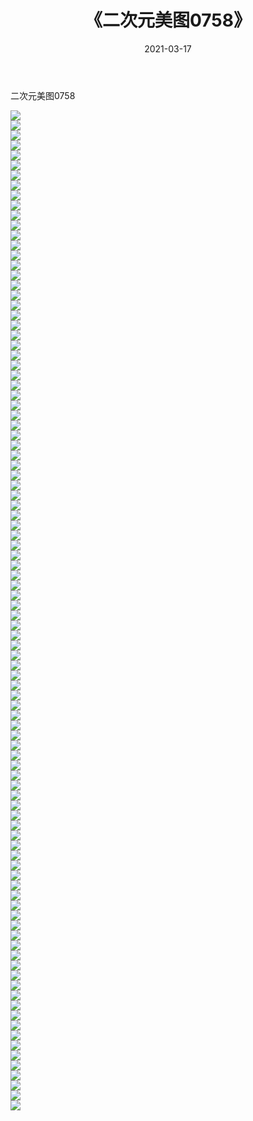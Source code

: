 ﻿---
layout: post
title:  《二次元美图0758》
date:   2021-03-17
img: http://imgx.orgx.ga/二次元/2021/二次元美图0758/000.jpg
categories: [美女, 清纯, 唯美]
---

二次元美图0758

 ![](http://imgx.orgx.ga/二次元/2021/二次元美图0758/001.png) <br>![](http://imgx.orgx.ga/二次元/2021/二次元美图0758/002.png) <br>![](http://imgx.orgx.ga/二次元/2021/二次元美图0758/003.png) <br>![](http://imgx.orgx.ga/二次元/2021/二次元美图0758/004.png) <br>![](http://imgx.orgx.ga/二次元/2021/二次元美图0758/005.png) <br>![](http://imgx.orgx.ga/二次元/2021/二次元美图0758/006.png) <br>![](http://imgx.orgx.ga/二次元/2021/二次元美图0758/007.png) <br>![](http://imgx.orgx.ga/二次元/2021/二次元美图0758/008.png) <br>![](http://imgx.orgx.ga/二次元/2021/二次元美图0758/009.png) <br>![](http://imgx.orgx.ga/二次元/2021/二次元美图0758/010.png) <br>![](http://imgx.orgx.ga/二次元/2021/二次元美图0758/011.png) <br>![](http://imgx.orgx.ga/二次元/2021/二次元美图0758/012.png) <br>![](http://imgx.orgx.ga/二次元/2021/二次元美图0758/013.png) <br>![](http://imgx.orgx.ga/二次元/2021/二次元美图0758/014.png) <br>![](http://imgx.orgx.ga/二次元/2021/二次元美图0758/015.png) <br>![](http://imgx.orgx.ga/二次元/2021/二次元美图0758/016.png) <br>![](http://imgx.orgx.ga/二次元/2021/二次元美图0758/017.png) <br>![](http://imgx.orgx.ga/二次元/2021/二次元美图0758/018.png) <br>![](http://imgx.orgx.ga/二次元/2021/二次元美图0758/019.png) <br>![](http://imgx.orgx.ga/二次元/2021/二次元美图0758/020.png) <br>![](http://imgx.orgx.ga/二次元/2021/二次元美图0758/021.png) <br>![](http://imgx.orgx.ga/二次元/2021/二次元美图0758/022.png) <br>![](http://imgx.orgx.ga/二次元/2021/二次元美图0758/023.png) <br>![](http://imgx.orgx.ga/二次元/2021/二次元美图0758/024.png) <br>![](http://imgx.orgx.ga/二次元/2021/二次元美图0758/025.png) <br>![](http://imgx.orgx.ga/二次元/2021/二次元美图0758/026.png) <br>![](http://imgx.orgx.ga/二次元/2021/二次元美图0758/027.png) <br>![](http://imgx.orgx.ga/二次元/2021/二次元美图0758/028.png) <br>![](http://imgx.orgx.ga/二次元/2021/二次元美图0758/029.png) <br>![](http://imgx.orgx.ga/二次元/2021/二次元美图0758/030.png) <br>![](http://imgx.orgx.ga/二次元/2021/二次元美图0758/031.png) <br>![](http://imgx.orgx.ga/二次元/2021/二次元美图0758/032.png) <br>![](http://imgx.orgx.ga/二次元/2021/二次元美图0758/033.png) <br>![](http://imgx.orgx.ga/二次元/2021/二次元美图0758/034.png) <br>![](http://imgx.orgx.ga/二次元/2021/二次元美图0758/035.png) <br>![](http://imgx.orgx.ga/二次元/2021/二次元美图0758/036.png) <br>![](http://imgx.orgx.ga/二次元/2021/二次元美图0758/037.png) <br>![](http://imgx.orgx.ga/二次元/2021/二次元美图0758/038.png) <br>![](http://imgx.orgx.ga/二次元/2021/二次元美图0758/039.png) <br>![](http://imgx.orgx.ga/二次元/2021/二次元美图0758/040.png) <br>![](http://imgx.orgx.ga/二次元/2021/二次元美图0758/041.png) <br>![](http://imgx.orgx.ga/二次元/2021/二次元美图0758/042.png) <br>![](http://imgx.orgx.ga/二次元/2021/二次元美图0758/043.png) <br>![](http://imgx.orgx.ga/二次元/2021/二次元美图0758/044.png) <br>![](http://imgx.orgx.ga/二次元/2021/二次元美图0758/045.png) <br>![](http://imgx.orgx.ga/二次元/2021/二次元美图0758/046.png) <br>![](http://imgx.orgx.ga/二次元/2021/二次元美图0758/047.png) <br>![](http://imgx.orgx.ga/二次元/2021/二次元美图0758/048.png) <br>![](http://imgx.orgx.ga/二次元/2021/二次元美图0758/049.png) <br>![](http://imgx.orgx.ga/二次元/2021/二次元美图0758/050.png) <br>![](http://imgx.orgx.ga/二次元/2021/二次元美图0758/051.png) <br>![](http://imgx.orgx.ga/二次元/2021/二次元美图0758/052.png) <br>![](http://imgx.orgx.ga/二次元/2021/二次元美图0758/053.png) <br>![](http://imgx.orgx.ga/二次元/2021/二次元美图0758/054.png) <br>![](http://imgx.orgx.ga/二次元/2021/二次元美图0758/055.png) <br>![](http://imgx.orgx.ga/二次元/2021/二次元美图0758/056.png) <br>![](http://imgx.orgx.ga/二次元/2021/二次元美图0758/057.png) <br>![](http://imgx.orgx.ga/二次元/2021/二次元美图0758/058.png) <br>![](http://imgx.orgx.ga/二次元/2021/二次元美图0758/059.png) <br>![](http://imgx.orgx.ga/二次元/2021/二次元美图0758/060.png) <br>![](http://imgx.orgx.ga/二次元/2021/二次元美图0758/061.png) <br>![](http://imgx.orgx.ga/二次元/2021/二次元美图0758/062.png) <br>![](http://imgx.orgx.ga/二次元/2021/二次元美图0758/063.png) <br>![](http://imgx.orgx.ga/二次元/2021/二次元美图0758/064.png) <br>![](http://imgx.orgx.ga/二次元/2021/二次元美图0758/065.png) <br>![](http://imgx.orgx.ga/二次元/2021/二次元美图0758/066.png) <br>![](http://imgx.orgx.ga/二次元/2021/二次元美图0758/067.png) <br>![](http://imgx.orgx.ga/二次元/2021/二次元美图0758/068.png) <br>![](http://imgx.orgx.ga/二次元/2021/二次元美图0758/069.png) <br>![](http://imgx.orgx.ga/二次元/2021/二次元美图0758/070.png) <br>![](http://imgx.orgx.ga/二次元/2021/二次元美图0758/071.png) <br>![](http://imgx.orgx.ga/二次元/2021/二次元美图0758/072.png) <br>![](http://imgx.orgx.ga/二次元/2021/二次元美图0758/073.png) <br>![](http://imgx.orgx.ga/二次元/2021/二次元美图0758/074.png) <br>![](http://imgx.orgx.ga/二次元/2021/二次元美图0758/075.png) <br>![](http://imgx.orgx.ga/二次元/2021/二次元美图0758/076.png) <br>![](http://imgx.orgx.ga/二次元/2021/二次元美图0758/077.png) <br>![](http://imgx.orgx.ga/二次元/2021/二次元美图0758/078.png) <br>![](http://imgx.orgx.ga/二次元/2021/二次元美图0758/079.png) <br>![](http://imgx.orgx.ga/二次元/2021/二次元美图0758/080.png) <br>![](http://imgx.orgx.ga/二次元/2021/二次元美图0758/081.png) <br>![](http://imgx.orgx.ga/二次元/2021/二次元美图0758/082.png) <br>![](http://imgx.orgx.ga/二次元/2021/二次元美图0758/083.png) <br>![](http://imgx.orgx.ga/二次元/2021/二次元美图0758/084.png) <br>![](http://imgx.orgx.ga/二次元/2021/二次元美图0758/085.png) <br>![](http://imgx.orgx.ga/二次元/2021/二次元美图0758/086.png) <br>![](http://imgx.orgx.ga/二次元/2021/二次元美图0758/087.png) <br>![](http://imgx.orgx.ga/二次元/2021/二次元美图0758/088.png) <br>![](http://imgx.orgx.ga/二次元/2021/二次元美图0758/089.png) <br>![](http://imgx.orgx.ga/二次元/2021/二次元美图0758/090.png) <br>![](http://imgx.orgx.ga/二次元/2021/二次元美图0758/091.png) <br>![](http://imgx.orgx.ga/二次元/2021/二次元美图0758/092.png) <br>![](http://imgx.orgx.ga/二次元/2021/二次元美图0758/093.png) <br>![](http://imgx.orgx.ga/二次元/2021/二次元美图0758/094.png) <br>![](http://imgx.orgx.ga/二次元/2021/二次元美图0758/095.png) <br>![](http://imgx.orgx.ga/二次元/2021/二次元美图0758/096.png) <br>![](http://imgx.orgx.ga/二次元/2021/二次元美图0758/097.png) <br>![](http://imgx.orgx.ga/二次元/2021/二次元美图0758/098.png) <br>![](http://imgx.orgx.ga/二次元/2021/二次元美图0758/099.png) <br>![](http://imgx.orgx.ga/二次元/2021/二次元美图0758/100.png) <br>